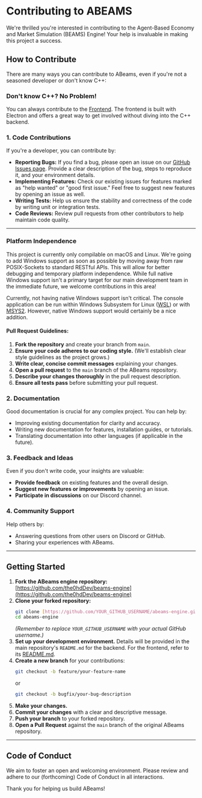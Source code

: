# Contributing to ABEAMS

We're thrilled you're interested in contributing to the Agent-Based Economy and Market Simulation (BEAMS) Engine! Your help is invaluable in making this project a success.

## How to Contribute

There are many ways you can contribute to ABeams, even if you're not a seasoned developer or don't know C++:

### Don't know C++? No Problem!

You can always contribute to the [Frontend](https://github.com/the0hdDev/beams-frontend). The frontend is built with Electron and offers a great way to get involved without diving into the C++ backend.

### 1. Code Contributions

If you're a developer, you can contribute by:

* **Reporting Bugs:** If you find a bug, please open an issue on our [GitHub Issues page](https://github.com/the0hdDev/beams-engine/issues). Provide a clear description of the bug, steps to reproduce it, and your environment details.
* **Implementing Features:** Check our existing issues for features marked as "help wanted" or "good first issue." Feel free to suggest new features by opening an issue as well.
* **Writing Tests:** Help us ensure the stability and correctness of the code by writing unit or integration tests.
* **Code Reviews:** Review pull requests from other contributors to help maintain code quality.

---

### Platform Independence

This project is currently only compilable on macOS and Linux. We're going to add Windows support as soon as possible by moving away from raw POSIX-Sockets to standard RESTful APIs. This will allow for better debugging and temporary platform independence. While full native Windows support isn't a primary target for our main development team in the immediate future, we welcome contributions in this area!

Currently, not having native Windows support isn't critical. The console application can be run within Windows Subsystem for Linux ([WSL](https://learn.microsoft.com/en-us/windows/wsl/install)) or with [MSYS2](https://www.msys2.org/). However, native Windows support would certainly be a nice addition.

#### Pull Request Guidelines:

1.  **Fork the repository** and create your branch from `main`.
2.  **Ensure your code adheres to our coding style.** (We'll establish clear style guidelines as the project grows.)
3.  **Write clear, concise commit messages** explaining your changes.
4.  **Open a pull request** to the `main` branch of the ABeams repository.
5.  **Describe your changes thoroughly** in the pull request description.
6.  **Ensure all tests pass** before submitting your pull request.

### 2. Documentation

Good documentation is crucial for any complex project. You can help by:

* Improving existing documentation for clarity and accuracy.
* Writing new documentation for features, installation guides, or tutorials.
* Translating documentation into other languages (if applicable in the future).

### 3. Feedback and Ideas

Even if you don't write code, your insights are valuable:

* **Provide feedback** on existing features and the overall design.
* **Suggest new features or improvements** by opening an issue.
* **Participate in discussions** on our Discord channel.

### 4. Community Support

Help others by:

* Answering questions from other users on Discord or GitHub.
* Sharing your experiences with ABeams.

---

## Getting Started

1.  **Fork the ABeams engine repository:** [https://github.com/the0hdDev/beams-engine](https://github.com/the0hdDev/beams-engine)
2.  **Clone your forked repository:**
    ```bash
    git clone [https://github.com/YOUR_GITHUB_USERNAME/abeams-engine.git](https://github.com/YOUR_GITHUB_USERNAME/beams-engine.git)
    cd abeams-engine
    ```
    *(Remember to replace `YOUR_GITHUB_USERNAME` with your actual GitHub username.)*
3.  **Set up your development environment.** Details will be provided in the main repository's `README.md` for the backend. For the frontend, refer to its [README.md](https://github.com/the0hdDev/beams-frontend/blob/main/README.md).
4.  **Create a new branch** for your contributions:
    ```bash
    git checkout -b feature/your-feature-name
    ```
    or
    ```bash
    git checkout -b bugfix/your-bug-description
    ```
5.  **Make your changes.**
6.  **Commit your changes** with a clear and descriptive message.
7.  **Push your branch** to your forked repository.
8.  **Open a Pull Request** against the `main` branch of the original ABeams repository.

---

## Code of Conduct

We aim to foster an open and welcoming environment. Please review and adhere to our (forthcoming) Code of Conduct in all interactions.

Thank you for helping us build ABeams!
